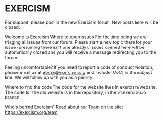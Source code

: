 # EXERCISM
For support, please post in the new Exercism forum. New posts here will be closed.

Welcome to Exercism
Where to open issues
For the time being we are triaging all issues from our forum. Please start a new topic there for your issue (presuming there isn't one already). Issues opened here will be automatically closed and you will receive a message redirecting you to the forum.

Feeling uncomfortable?
If you need to report a code of conduct violation, please email us at abuse@exercism.org and include [CoC] in the subject line. We will follow up with you as a priority.

Where to find the code
The code for the website lives in exercism/website. The code for the old website is in this repository, in the v1.exercism.io branch.

Who's behind Exercism?
Read about our Team on the site: https://exercism.org/team
